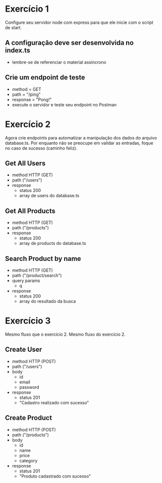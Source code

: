 # Exercício 1
Configure seu servidor node com express para que ele inicie com o script de start.<br>
## A configuração deve ser desenvolvida no index.ts
- lembre-se de referenciar o material assíncrono

## Crie um endpoint de teste
- method = GET
- path = "/ping"
- response = "Pong!"
- execute o servidor e teste seu endpoint no Postman

# Exercício 2
Agora crie endpoints para automatizar a manipulação dos dados do arquivo database.ts.
Por enquanto não se preocupe em validar as entradas, foque no caso de sucesso (caminho feliz).

## Get All Users
- method HTTP (GET)
- path ("/users")
- response
    - status 200
    - array de users do database.ts

## Get All Products
- method HTTP (GET)
- path ("/products")
- response
    - status 200
    - array de products do database.ts

## Search Product by name
- method HTTP (GET)
- path ("/product/search")
- query params
    - q
- response
    - status 200
    - array do resultado da busca

# Exercício 3
Mesmo fluxo que o exercício 2.
Mesmo fluxo do exercício 2.

## Create User
- method HTTP (POST)
- path ("/users")
- body
    - id
    - email
    - password
- response
    - status 201
    - "Cadastro realizado com sucesso"
## Create Product
- method HTTP (POST)
- path ("/products")
- body
    - id
    - name
    - price
    - category
- response
    - status 201
    - "Produto cadastrado com sucesso"